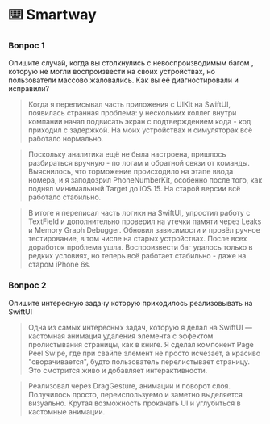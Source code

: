 # ⌨️ Smartway

### Вопрос 1
Опишите случай, когда вы столкнулись с невоспроизводимым багом , которую не могли воспроизвести на своих устройствах, но пользователи массово жаловались. Как вы её диагностировали и исправили?

> Когда я переписывал часть приложения с UIKit на SwiftUI, появилась странная проблема: у нескольких коллег внутри компании начал подвисать экран с подтверждением кода - код приходил с задержкой. На моих устройствах и симуляторах всё работало нормально.

> Поскольку аналитика ещё не была настроена, пришлось разбираться вручную - по логам и обратной связи от команды. Выяснилось, что торможение происходило на этапе ввода номера, и я заподозрил PhoneNumberKit, особенно после того, как поднял минимальный Target до iOS 15. На старой версии всё работало стабильно.

> В итоге я переписал часть логики на SwiftUI, упростил работу с TextField и дополнительно проверил на утечки памяти через Leaks и Memory Graph Debugger. Обновил зависимости и провёл ручное тестирование, в том числе на старых устройствах.
После всех доработок проблема ушла. Воспроизвести баг удалось только в редких условиях, но теперь всё работает стабильно - даже на старом iPhone 6s.

### Вопрос 2
Опишите интересную задачу которую приходилось реализовывать на SwiftUI

> Одна из самых интересных задач, которую я делал на SwiftUI — кастомная анимация удаления элемента с эффектом пролистывания страницы, как в книге.
Я сделал компонент Page Peel Swipe, где при свайпе элемент не просто исчезает, а красиво "сворачивается", будто пользователь перелистывает страницу. Это смотрится живо и добавляет интерактивности.

> Реализовал через DragGesture, анимации и поворот слоя. Получилось просто, переиспользуемо и заметно выделяется визуально. Крутая возможность прокачать UI и углубиться в кастомные анимации.

